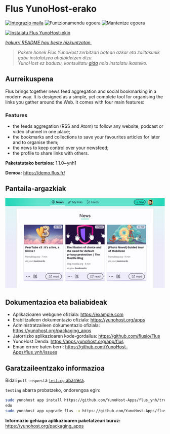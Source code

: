 <!--
Ohart ongi: README hau automatikoki sortu da <https://github.com/YunoHost/apps/tree/master/tools/readme_generator>ri esker
EZ editatu eskuz.
-->

# Flus YunoHost-erako

[![Integrazio maila](https://dash.yunohost.org/integration/flus.svg)](https://ci-apps.yunohost.org/ci/apps/flus/) ![Funtzionamendu egoera](https://ci-apps.yunohost.org/ci/badges/flus.status.svg) ![Mantentze egoera](https://ci-apps.yunohost.org/ci/badges/flus.maintain.svg)

[![Instalatu Flus YunoHost-ekin](https://install-app.yunohost.org/install-with-yunohost.svg)](https://install-app.yunohost.org/?app=flus)

*[Irakurri README hau beste hizkuntzatan.](./ALL_README.md)*

> *Pakete honek Flus YunoHost zerbitzari batean azkar eta zailtasunik gabe instalatzea ahalbidetzen dizu.*  
> *YunoHost ez baduzu, kontsultatu [gida](https://yunohost.org/install) nola instalatu ikasteko.*

## Aurreikuspena

Flus brings together news feed aggregation and social bookmarking in a modern way. It is designed as a simple, yet complete tool for organising the links you gather around the Web. It comes with four main features:
### Features

- the feeds aggregation (RSS and Atom) to follow any website, podcast or video channel in one place;
- the bookmarks and collections to save your favourites articles for later and to organise them;
- the news to keep control over your newsfeed;
- the profile to share links with others.


**Paketatutako bertsioa:** 1.1.0~ynh1

**Demoa:** <https://demo.flus.fr/>

## Pantaila-argazkiak

![Flus(r)en pantaila-argazkia](./doc/screenshots/screenshot.jpg)

## Dokumentazioa eta baliabideak

- Aplikazioaren webgune ofiziala: <https://example.com>
- Erabiltzaileen dokumentazio ofiziala: <https://yunohost.org/apps>
- Administratzaileen dokumentazio ofiziala: <https://yunohost.org/packaging_apps>
- Jatorrizko aplikazioaren kode-gordailua: <https://github.com/flusio/Flus>
- YunoHost Denda: <https://apps.yunohost.org/app/flus>
- Eman errore baten berri: <https://github.com/YunoHost-Apps/flus_ynh/issues>

## Garatzaileentzako informazioa

Bidali `pull request`a [`testing` abarrera](https://github.com/YunoHost-Apps/flus_ynh/tree/testing).

`testing` abarra probatzeko, ondorengoa egin:

```bash
sudo yunohost app install https://github.com/YunoHost-Apps/flus_ynh/tree/testing --debug
edo
sudo yunohost app upgrade flus -u https://github.com/YunoHost-Apps/flus_ynh/tree/testing --debug
```

**Informazio gehiago aplikazioaren paketatzeari buruz:** <https://yunohost.org/packaging_apps>
